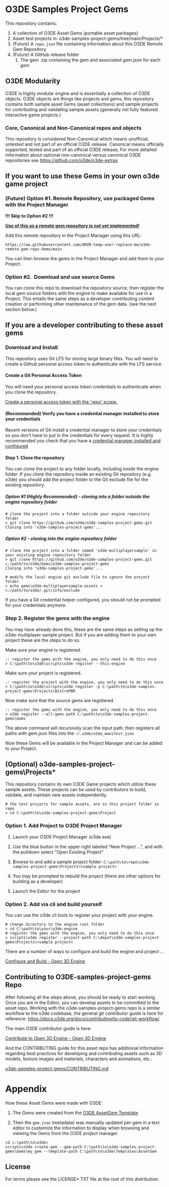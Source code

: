 # O3DE Samples Project Gems


This repository contains:

1. A collection of O3DE Asset Gems (portable asset packages)
2. Asset test projects in: o3de-samples-project-gems/tree/main/Projects/*
3. (Future) A `repo.json` file containing information about this O3DE Remote Gem Repository
4. (Future) A GitHub release folder
   1. The gem .zip containing the gem and associated gem.json for each gem

## O3DE Modularity

O3DE is highly modular engine and is essentially a collection of O3DE objects. O3DE objects are things like projects and gems, this repository contains both sample asset Gems (asset collections) and sample projects for contributing and validating sample assets (generally not fully featured interactive game projects.)

### Core, Canonical and Non-Canonical repos and objects

This repository is considered Non-Canonical which means unofficial, untested and not part of an official O3DE release.  Canonical means officially supported, tested and part of an official O3DE release, For more detailed information about optional non-canonical versus canonical O3DE repositories see https://github.com/o3de/o3de-extras

## If you want to use these Gems in your own o3de game project

### (Future) Option #1. Remote Repository, use packaged Gems with the Project Manager

**!!! Skip to Option #2 !!!**

**<u>Use of this as a remote gem repository is not yet implemented!</u>**

Add this remote repository in the Project Manager using this URL:

```
https://raw.githubusercontent.com/AMZN-temp-user-replace-me/o3de-remote-gem-repo-demo/main
```

You can then browse the gems in the Project Manager and add them to your Project.

### Option #2.  Download and use source Gems

You can clone this repo to download the repository source, then register the local gem source folders with the engine to make available for use in a Project. This entails the same steps as a developer contributing content creation or performing other maintenance of the gem data. (see the next section below.)

## If you are a developer contributing to these asset gems

### Download and Install

This repository uses Git LFS for storing large binary files. You will need to create a Github personal access token to authenticate with the LFS service.

#### Create a Git Personal Access Token

You will need your personal access token credentials to authenticate when you clone the repository.

[Create a personal access token with the 'repo' scope.](https://docs.github.com/en/github/authenticating-to-github/creating-a-personal-access-token)

#### (Recommended) Verify you have a credential manager installed to store your credentials

Recent versions of Git install a credential manager to store your credentials so you don't have to put in the credentials for every request. It is highly recommended you check that you have a [credential manager installed and configured](https://github.com/microsoft/Git-Credential-Manager-Core)

#### Step 1. Clone the repository

You can clone the project to any folder locally, including inside the engine folder. If you clone the repository inside an existing Git repository (e.g. o3de) you should add the project folder to the Git exclude file for the existing repository.

##### Option #1 (Highly Recommended) - cloning into a folder outside the engine repository folder

```shell
# clone the project into a folder outside your engine repository folder
> git clone https://github.com/o3de/o3de-samples-project-gems.git
Cloning into 'o3de-samples-project-gems'...
```

##### Option #2 - cloning into the engine repository folder

```shell
# clone the project into a folder named 'o3de-multiplayersample' in your existing engine repository folder
> git clone https://github.com/o3de/o3de-samples-project-gems.git c:/path/to/o3de/Gems/o3de-samples-project-gems
Cloning into 'o3de-samples-project-gems'...

# modify the local engine git exclude file to ignore the project folder
> echo gems\o3de-multiplayersample-assets > c:/path/to/o3de/.git/info/exclude
```

If you have a Git credential helper configured, you should not be prompted for your credentials anymore.

### Step 2. Register the gems with the engine

You may have already done this, these are the same steps as setting up the o3de-multiplayer sample project. But if you are adding them to your own project these are the steps to do so.

Make sure your engine is registered.

```batch
:: register the gems with the engine, you only need to do this once
> C:\path\to\o3de\scripts\o3de register --this-engine
```

Make sure your project is registered.

```batch
:: register the project with the engine, you only need to do this once
> C:\path\to\o3de\scripts\o3de register -p C:\path\to\o3de-samples-project-gems\Projects\BistroPBR
```

Now make sure that the source gems are registered

```batch
:: register the gems with the engine, you only need to do this once
> o3de register --all-gems-path C:\path\to\o3de-samples-project-gems\Gems
```

The above command will recursively scan the input path, then registers all paths with gem.json files into the `~/.o3de/o3de_manifest.json`

Now these Gems will be available in the Project Manager and can be added to your Project.

## (Optional) o3de-samples-project-gems\Projects\*

This repository contains its own O3DE Game projects which utilize these sample assets.  These projects can be used by contributors to build, validate, and maintain new assets independently.

```shell
# the test projects for sample assets, are in this project folder in repo
> cd C:\path\to\o3de-samples-project-gems\Project
```

### Option 1. Add Project to O3DE Project Manager

1. Launch your O3DE Project Manager (o3de.exe)

2. Use the blue button in the upper right labeled "New Project ...", and with the pulldown select "Open Existing Project"

3. Browse to and add a sample project folder: `C:\path\to\repo\o3de-samples-project-gems\Projects\<sample project>`

4. You may be prompted to rebuild the project (there are other options for building as a developer)

5. Launch the Editor for the project

### Option 2. Add via cli and build yourself

You can use the o3de cli tools to register your project with your engine.

```shell
# change directory to the engine root folder
> cd C:\path\to\your\o3de-engine
# register the gems with the engine, you only need to do this once
> scripts\o3de register --project-path C:\depot\o3de-samples-project-gems\Projects\<sample project>
```

There are a number of ways to configure and build the engine and project ...

[Configure and Build - Open 3D Engine](https://www.o3de.org/docs/user-guide/build/configure-and-build/)

## Contributing to O3DE-samples-project-gems Repo

After following all the steps above, you should be ready to start working. Once you are in the Editor, you can develop assets to be committed to the asset repo. Working with the o3de-samples-project-gems repo is a similar workflow to the o3de codebase, the general git contributor guide is here for reference: https://docs.o3de.org/docs/contributing/to-code/git-workflow/

The main O3DE contributor guide is here:

[Contribute to Open 3D Engine - Open 3D Engine](https://www.o3de.org/contribute/#contribution-guidelines)

And the CONTRIBUTING guide for this asset repo has additional information regarding best practices for developing and contributing assets such as 3D models, texture images and materials, characters and animations, etc.:

[o3de-samples-project-gems/CONTRIBUTING.md](https://github.com/o3de/o3de-samples-project-gems/blob/main/CONTRIBUTING.md)

# Appendix

How these Asset Gems were made with O3DE:

1. The Gems were created from the [O3DE AssetGem Template](https://github.com/o3de/o3de/tree/development/Templates/AssetGem)

2. Then the `gem.json` (metadata) was manually updated per-gem in a text editor to customize the information to display when browsing and viewing the Gems from the O3DE project manager.

```batch
cd c:\path\to\o3de\
scripts\o3de create-gem --gem-path C:\path\to\o3de-samples-project-gems\Gems\my_gem --template-path C:\path\to\o3de\Templates\AssetGem
```

## License

For terms please see the LICENSE*.TXT file at the root of this distribution.